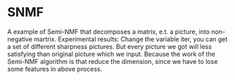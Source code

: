 # SNMF
A example of Semi-NMF that decomposes a  matrix, e.t. a picture, into non-negative martrix.
Experimental results:
Change the variable iter, you can get a set of different sharpness pictures. But every picture we got will less  satisfying 
than original picture which we input.
Because the work of the Semi-NMF algorithm is that reduce the dimension, since we have to lose some features in above process.
